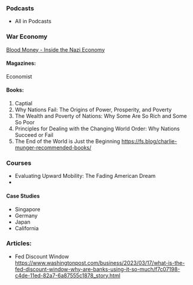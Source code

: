 
### Podcasts 

- All in Podcasts 

### War Economy

[Blood Money - Inside the Nazi Economy](https://www.youtube.com/watch?v=IOzw3i5Nt5g)

#### Magazines:

Economist 

#### Books: 

1. Captial
2. Why Nations Fail: The Origins of Power, Prosperity, and Poverty
3. The Wealth and Poverty of Nations: Why Some Are So Rich and Some So Poor
4. Principles for Dealing with the Changing World Order: Why Nations Succeed or Fail
5. The End of the World is Just the Beginning
https://fs.blog/charlie-munger-recommended-books/ 

### Courses 
- Evaluating Upward Mobility: The Fading American Dream
- 

#### Case Studies

- Singapore 
- Germany
- Japan 
- California 

### Articles:
- Fed Discount Window https://www.washingtonpost.com/business/2023/03/17/what-is-the-fed-discount-window-why-are-banks-using-it-so-much/f7c07198-c4de-11ed-82a7-6a87555c1878_story.html 
